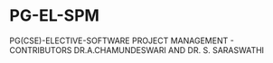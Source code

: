 # PG-EL-SPM
PG(CSE)-ELECTIVE-SOFTWARE PROJECT MANAGEMENT - CONTRIBUTORS DR.A.CHAMUNDESWARI AND DR. S. SARASWATHI
